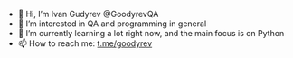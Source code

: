 - 👋 Hi, I’m Ivan Gudyrev @GoodyrevQA
- 👀 I’m interested in QA and programming in general
- 🌱 I’m currently learning a lot right now, and the main focus is on Python
- 📫 How to reach me: [t.me/goodyrev](https://t.me/goodyrev)

<!---
GoodyrevQA/GoodyrevQA is a ✨ special ✨ repository because its `README.md` (this file) appears on your GitHub profile.
You can click the Preview link to take a look at your changes.
--->
